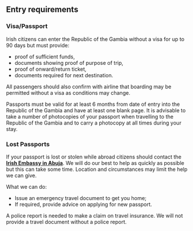 ## Entry requirements

### **Visa/Passport**

Irish citizens can enter the Republic of the Gambia without a visa for up to 90 days but must provide:

* proof of sufficient funds,
* documents showing proof of purpose of trip,
* proof of onward/return ticket,
* documents required for next destination.

All passengers should also confirm with airline that boarding may be permitted without a visa as conditions may change.

Passports must be valid for at least 6 months from date of entry into the Republic of the Gambia and have at least one blank page. It is advisable to take a number of photocopies of your passport when travelling to the Republic of the Gambia and to carry a photocopy at all times during your stay.

### **Lost Passports**

If your passport is lost or stolen while abroad citizens should contact the [**Irish Embassy in Abuja**](https://www.ireland.ie/en/nigeria/abuja/). We will do our best to help as quickly as possible but this can take some time. Location and circumstances may limit the help we can give.

What we can do:

* Issue an emergency travel document to get you home;
* If required, provide advice on applying for new passport.

A police report is needed to make a claim on travel insurance. We will not provide a travel document without a police report.